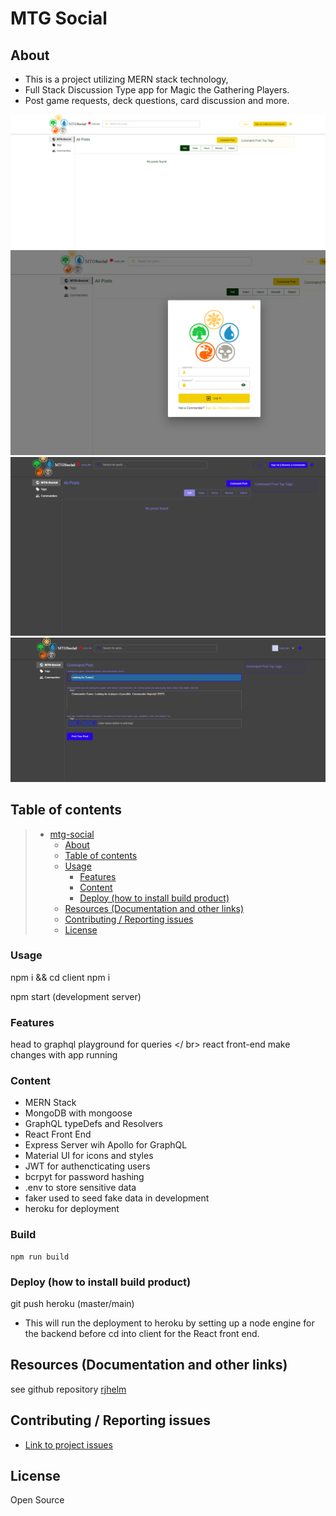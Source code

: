# MTG Social

## About

* This is a project utilizing MERN stack technology,
* Full Stack Discussion Type app for Magic the Gathering Players.
* Post game requests, deck questions, card discussion and more.

![Home](https://github.com/rjhelm/mtg-social/blob/main/assets/homepage.PNG?raw=true)
![Login](https://github.com/rjhelm/mtg-social/blob/main/assets/login.PNG?raw=true)
![Dark Mode](https://github.com/rjhelm/mtg-social/blob/main/assets/dark-mode.PNG?raw=true)
![Logged In](https://github.com/rjhelm/mtg-social/blob/main/assets/logged-in.PNG?raw=true)

## Table of contents

> * [mtg-social](#mtg-social)
>   * [About](#about)
>   * [Table of contents](#table-of-contents)
>   * [Usage](#usage)
>     * [Features](#features)
>     * [Content](#content)
>     * [Deploy (how to install build product)](#deploy-how-to-install-build-product)
>   * [Resources (Documentation and other links)](#resources-documentation-and-other-links)
>   * [Contributing / Reporting issues](#contributing--reporting-issues)
>   * [License](#license)

### Usage

npm i && cd client npm i

npm start (development server)

### Features

head to graphql playground for queries </ br>
react front-end make changes with app running

### Content

* MERN Stack
* MongoDB with mongoose
* GraphQL typeDefs and Resolvers
* React Front End
* Express Server wih Apollo for GraphQL
* Material UI for icons and styles
* JWT for authencticating users
* bcrpyt for password hashing
* .env to store sensitive data
* faker used to seed fake data in development
* heroku for deployment

### Build

    npm run build

### Deploy (how to install build product)

git push heroku (master/main)

* This will run the deployment to heroku by setting up a node engine for the backend before cd into client for the React front end.

## Resources (Documentation and other links)

see github repository [rjhelm](https://github.com/rjhelm/mtg-social)

## Contributing / Reporting issues

* [Link to project issues](https://github.com/rjhelm/mtg-social/issues)

## License

Open Source
